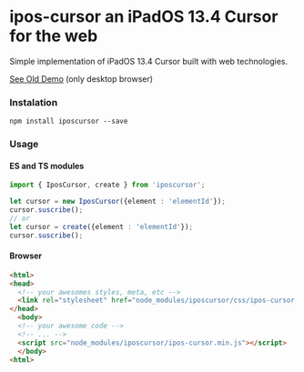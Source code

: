 # ipos-cursor an iPadOS 13.4 Cursor for the web

Simple implementation of iPadOS 13.4 Cursor built with web technologies.

[See Old Demo](https://codepen.io/josesaranda/pen/oNjEWwb) (only  desktop browser)

### Instalation

```shell
npm install iposcursor --save
```

### Usage

#### ES and TS modules

```typescript
import { IposCursor, create } from 'iposcursor';

let cursor = new IposCursor({element : 'elementId'});
cursor.suscribe();
// or
let cursor = create({element : 'elementId'});
cursor.suscribe();
```

#### Browser

```html
<html>
<head>
  <!-- your awesomes styles, meta, etc -->
  <link rel="stylesheet" href="node_modules/iposcursor/css/ipos-cursor.min.css">
</head>
  <body>
  <!-- your awesome code -->
  <!-- ... -->
  <script src="node_modules/iposcursor/ipos-cursor.min.js"></script>
  </body>
<html>
```
